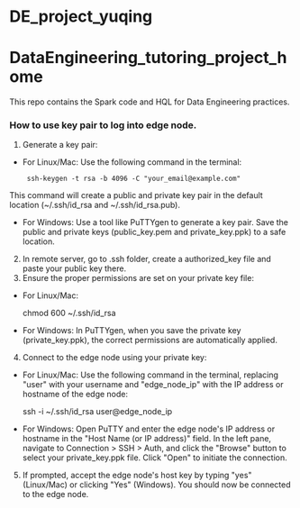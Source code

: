 # DE_project_yuqing



# DataEngineering_tutoring_project_home


This repo contains the Spark code and HQL for Data Engineering practices.



### How to use key pair to log into edge node.
1. Generate a key pair:

  * For Linux/Mac: Use the following command in the terminal:

         ssh-keygen -t rsa -b 4096 -C "your_email@example.com"

This command will create a public and private key pair in the default location (~/.ssh/id\_rsa and ~/.ssh/id\_rsa.pub).
  * For Windows: Use a tool like PuTTYgen to generate a key pair. Save the public and private keys (public\_key.pem and private\_key.ppk) to a safe location.
2. In remote server, go to .ssh folder, create a authorized_key file and paste your public key there.
3. Ensure the proper permissions are set on your private key file:

  * For Linux/Mac:


    chmod 600 ~/.ssh/id_rsa
  * For Windows: In PuTTYgen, when you save the private key (private\_key.ppk), the correct permissions are automatically applied.
4. Connect to the edge node using your private key:

  * For Linux/Mac: Use the following command in the terminal, replacing "user" with your username and "edge\_node\_ip" with the IP address or hostname of the edge node:


    ssh -i ~/.ssh/id_rsa user@edge_node_ip
  * For Windows: Open PuTTY and enter the edge node's IP address or hostname in the "Host Name (or IP address)" field. In the left pane, navigate to Connection \> SSH \> Auth, and click the "Browse" button to select your private\_key.ppk file. Click "Open" to initiate the connection.
5. If prompted, accept the edge node's host key by typing "yes" (Linux/Mac) or clicking "Yes" (Windows). You should now be connected to the edge node.